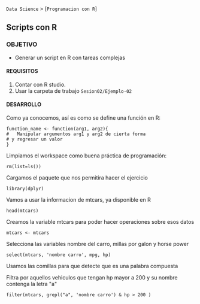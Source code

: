 `Data Science` > [`Programacion con R`]
## Scripts con R

### OBJETIVO
- Generar un script en R con tareas complejas

#### REQUISITOS
1. Contar con R studio.
1. Usar la carpeta de trabajo `Sesion02/Ejemplo-02`

#### DESARROLLO

Como ya conocemos, así es como se define una función en R:
```{r}
function_name <- function(arg1, arg2){
#	Manipular argumentos arg1 y arg2 de cierta forma
# y regresar un valor
}
```
Limpiamos el workspace como buena práctica de programación:
```{r}
rm(list=ls())
```
Cargamos el paquete que nos permitira hacer el ejercicio   
```{r}
library(dplyr)
```

Vamos a usar la informacion de mtcars, ya disponible en R 
```{r}
head(mtcars)
```

Creamos la variable mtcars para poder hacer operaciones sobre esos datos 
```{r}
mtcars <- mtcars 
```

Selecciona las variables nombre del carro, millas por galon y horse power 
```{r}
select(mtcars, 'nombre carro', mpg, hp) 
```
Usamos las comillas para que detecte que es una palabra compuesta 


Filtra por aquellos vehiculos que tengan hp mayor a 200 y su nombre contenga la letra "a" 
```{r}
filter(mtcars, grepl("a", 'nombre carro') & hp > 200 )
```

